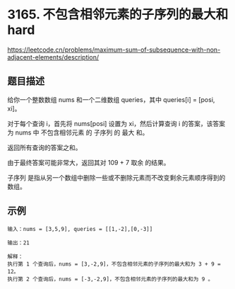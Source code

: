 # 3165. 不包含相邻元素的子序列的最大和hard
https://leetcode.cn/problems/maximum-sum-of-subsequence-with-non-adjacent-elements/description/
## 题目描述
给你一个整数数组 nums 和一个二维数组 queries，其中 queries[i] = [posi, xi]。

对于每个查询 i，首先将 nums[posi] 设置为 xi，然后计算查询 i 的答案，该答案为 nums 中 不包含相邻元素 的 
子序列
 的 最大 和。

返回所有查询的答案之和。

由于最终答案可能非常大，返回其对 109 + 7 取余 的结果。

子序列 是指从另一个数组中删除一些或不删除元素而不改变剩余元素顺序得到的数组。
## 示例
```
输入：nums = [3,5,9], queries = [[1,-2],[0,-3]]

输出：21

解释：
执行第 1 个查询后，nums = [3,-2,9]，不包含相邻元素的子序列的最大和为 3 + 9 = 12。
执行第 2 个查询后，nums = [-3,-2,9]，不包含相邻元素的子序列的最大和为 9 。
```
